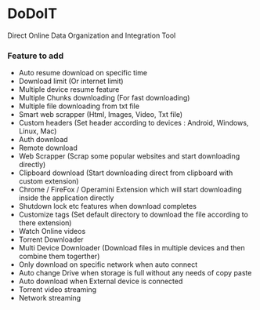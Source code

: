 # DoDoIT
Direct Online Data Organization and Integration Tool

### Feature to add

- Auto resume download on specific time
- Download limit (Or internet limit)
- Multiple device resume feature
- Multiple Chunks downloading (For fast downloading)
- Multiple file downloading from txt file
- Smart web scrapper (Html, Images, Video, Txt file)
- Custom headers (Set header according to devices : Android, Windows, Linux, Mac)
- Auth download
- Remote download
- Web Scrapper (Scrap some popular websites and start downloading directly)
- Clipboard download (Start downloading direct from clipboard with custom extension)
- Chrome / FireFox / Operamini Extension which will start downloading inside the application directly
- Shutdown lock etc features when download completes
- Customize tags (Set default directory to download the file according to there extension)
- Watch Online videos
- Torrent Downloader
- Multi Device Downloader (Download files in multiple devices and then combine them togerther)
- Only download on specific network when auto connect
- Auto change Drive when storage is full without any needs of copy paste
- Auto download when External device is connected
- Torrent video streaming
- Network streaming
